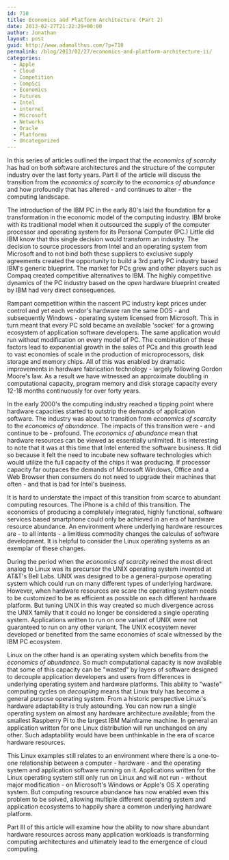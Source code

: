 ```yaml
---
id: 710
title: Economics and Platform Architecture (Part 2)
date: 2013-02-27T21:22:29+00:00
author: Jonathan
layout: post
guid: http://www.adamalthus.com/?p=710
permalink: /blog/2013/02/27/economics-and-platform-architecture-ii/
categories:
  - Apple
  - Cloud
  - Competition
  - CompSci
  - Economics
  - Futures
  - Intel
  - internet
  - Microsoft
  - Networks
  - Oracle
  - Platforms
  - Uncategorized
---
```

In this series of articles outlined the impact that the _economics of scarcity_ has had on both software architectures and the structure of the computer industry over the last forty years. Part II of the article will discuss the transition from the _economics of scarcity_ to the _economics of abundance_ and how profoundly that has altered - and continues to alter - the computing landscape.<!--excerpt-->

The introduction of the IBM PC in the early 80's laid the foundation for a transformation in the economic model of the computing industry. IBM broke with its traditional model when it outsourced the supply of the computer processor and operating system for its Personal Computer (PC.) Little did IBM know that this single decision would transform an industry. The decision to source processors from Intel and an operating system from Microsoft and to not bind both these suppliers to exclusive supply agreements created the opportunity to build a 3rd party PC industry based IBM's generic blueprint. The market for PCs grew and other players such as Compaq created competitive alternatives to IBM. The highly competitive dynamics of the PC industry based on the _open_ hardware blueprint created by IBM had very direct consequences.

Rampant competition within the nascent PC industry kept prices under control and yet each vendor's hardware ran the same DOS - and subsequently Windows - operating system licensed from Microsoft. This in turn meant that every PC sold became an available 'socket' for a growing ecosystem of application software developers. The same application would run without modification on every model of PC. The combination of these factors lead to exponential growth in the sales of PCs and this growth lead to vast economies of scale in the production of microprocessors, disk storage and memory chips. All of this was enabled by dramatic improvements in hardware fabrication technology - largely following Gordon Moore's law. As a result we have witnessed an approximate doubling in computational capacity, program memory and disk storage capacity every 12-18 months continuously for over forty years.

In the early 2000's the computing industry reached a tipping point where hardware capacities started to outstrip the demands of application software. The industry was about to transition from _economics of scarcity_ to the _economics of abundance._ The impacts of this transition were - and continue to be - profound. The _economics of abundance_ mean that hardware resources can be viewed as essentially unlimited. It is interesting to note that it was at this time that Intel entered the software business. It did so because it felt the need to incubate new software technologies which would utilize the full capacity of the chips it was producing. If processor capacity far outpaces the demands of Microsoft Windows, Office and a Web Browser then consumers do not need to upgrade their machines that often - and that is bad for Intel's business.

It is hard to understate the impact of this transition from scarce to abundant computing resources. The iPhone is a child of this transition. The economics of producing a completely integrated, highly functional, software services based smartphone could only be achieved in an era of hardware resource abundance. An environment where underlying hardware resources are - to all intents - a limitless commodity changes the calculus of software development. It is helpful to consider the Linux operating systems as an exemplar of these changes.

During the period when the _economics of scarcity_ reined the most direct analog to Linux was its precursor the UNIX operating system invented at AT&T's Bell Labs. UNIX was designed to be a general-purpose operating system which could run on many different types of underlying hardware. However, when hardware resources are scare the operating system needs to be customized to be as efficient as possible on each different hardware platform. But tuning UNIX in this way created so much divergence across the UNIX family that it could no longer be considered a single operating system. Applications written to run on one variant of UNIX were not guaranteed to run on any other variant. The UNIX ecosystem never developed or benefited from the same economies of scale witnessed by the IBM PC ecosystem.

Linux on the other hand is an operating system which benefits from the _economics of abundance_. So much computational capacity is now available that some of this capacity can be "wasted" by layers of software designed to decouple application developers and users from differences in underlying operating system and hardware platforms. This ability to "waste" computing cycles on _decoupling_ means that Linux truly has become a general purpose operating system. From a historic perspective Linux's hardware adaptability is truly astounding. You can now run a single operating system on almost any hardware architecture available; from the smallest Raspberry Pi to the largest IBM Mainframe machine. In general an application written for one Linux distribution will run unchanged on any other. Such adaptability would have been unthinkable in the era of scarce hardware resources.

This Linux examples still relates to an environment where there is a one-to-one relationship between a computer - hardware - and the operating system and application software running on it. Applications written for the Linux operating system still only run on Linux and will not run - without major modification - on Microsoft's Windows or Apple's OS X operating system. But computing resource abundance has now enabled even this problem to be solved, allowing multiple different operating system and application ecosystems to happily share a common underlying hardware platform.

Part III of this article will examine how the ability to now share abundant hardware resources across many application workloads is transforming computing architectures and ultimately lead to the emergence of cloud computing.

